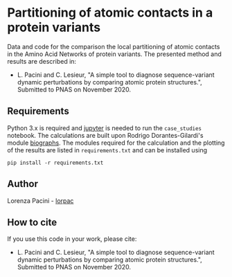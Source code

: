 # Partitioning of atomic contacts in a protein variants

Data and code for the comparison the local partitioning of atomic contacts in the Amino Acid Networks of protein variants. The presented method and results are described in:
- L. Pacini and C. Lesieur, "A simple tool to diagnose sequence-variant dynamic perturbations by comparing atomic protein structures.", Submitted to PNAS on November 2020.

## Requirements

Python 3.x is required and [jupyter](https://jupyter.org/) is needed to run the `case_studies` notebook. The calculations are built upon Rodrigo Dorantes-Gilardi's module [biographs](https://github.com/rodogi/biographs). The modules required for the calculation and the plotting of the results are listed in `requirements.txt` and can be installed using

```
pip install -r requirements.txt
```

## Author

Lorenza Pacini - [lorpac](https://github.com/lorpac)

## How to cite

If you use this code in your work, please cite:
- L. Pacini and C. Lesieur, "A simple tool to diagnose sequence-variant dynamic perturbations by comparing atomic protein structures.", Submitted to PNAS on November 2020.